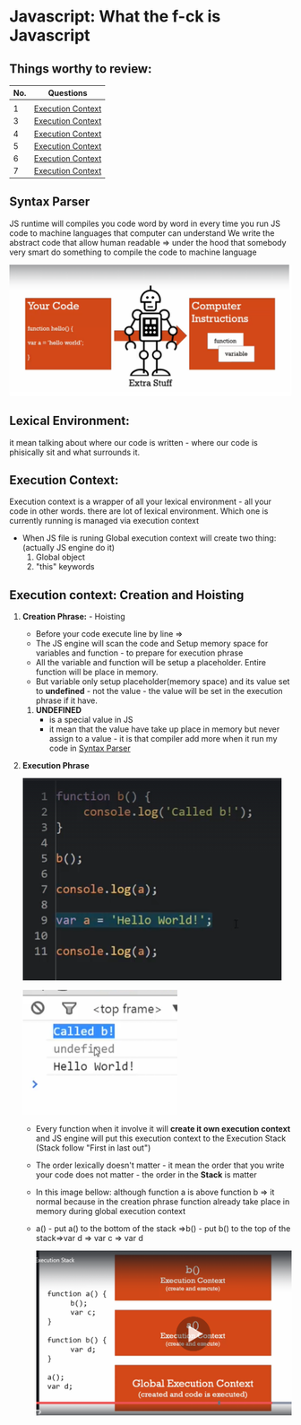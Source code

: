 # Javascript: What the f-ck is Javascript

## Things worthy to review:

| No. | Questions                               |
| --- | --------------------------------------- |
|     |                                         |
| 1   | [Execution Context](#execution-context) |
| 3   | [Execution Context](#execution-context) |
| 4   | [Execution Context](#execution-context) |
| 5   | [Execution Context](#execution-context) |
| 6   | [Execution Context](#execution-context) |
| 7   | [Execution Context](#execution-context) |

## Syntax Parser

JS runtime will compiles you code word by word in every time you run JS code to machine languages that computer can understand
We write the abstract code that allow human readable => under the hood that somebody very smart do something to compile the code to machine language

![compiler will add more stuff to our code under the hood](./image/compiler.png)

## Lexical Environment:

it mean talking about where our code is written - where our code is phisically sit and what surrounds it.

## Execution Context:

Execution context is a wrapper of all your lexical environment - all your code in other words.
there are lot of lexical environment. Which one is currently running is managed via execution context

- When JS file is runing Global execution context will create two thing: (actually JS engine do it)
  1. Global object
  1. "this" keywords

## Execution context: Creation and Hoisting

1.  **Creation Phrase:** - Hoisting
    - Before your code execute line by line =>
    - The JS engine will scan the code and Setup memory space for variables and function - to prepare for execution phrase
    - All the variable and function will be setup a placeholder. Entire function will be place in memory.
    - But variable only setup placeholder(memory space) and its value set to **undefined** - not the value - the value will be set in the execution phrase if it have.
    1. **UNDEFINED**
       - is a special value in JS
       - it mean that the value have take up place in memory but never assign to a value - it is that compiler add more when it run my code in [Syntax Parser](#syntax-parser)
2.  **Execution Phrase**

    ![Execution context](./image/executionContext.PNG)

    ![Execution context](./image/executionContext2.PNG)

    - Every function when it involve it will **create it own execution context** and JS engine will put this execution context to the Execution Stack (Stack follow "First in last out")
    - The order lexically doesn't matter - it mean the order that you write your code does not matter - the order in the **Stack** is matter
    - In this image bellow: although function a is above function b => it normal because in the creation phrase function already take place in memory during global execution context
    - a() - put a() to the bottom of the stack =>b() - put b() to the top of the stack=>var d => var c => var d

      ![Execution context](./image/executionContext3.PNG)
